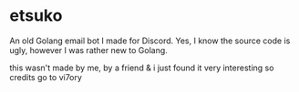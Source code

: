 # etsuko
An old Golang email bot I made for Discord. Yes, I know the source code is ugly, however I was rather new to Golang.

this wasn't made by me, by a friend & i just found it very interesting so credits go to vi7ory
